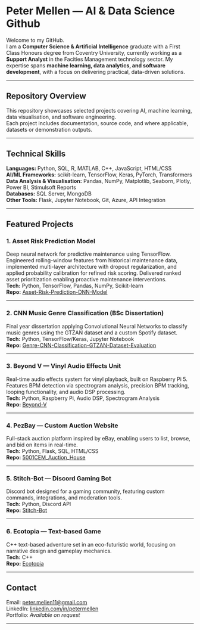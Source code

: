 # Peter Mellen — AI & Data Science Github

Welcome to my GitHub.  
I am a **Computer Science & Artificial Intelligence** graduate with a First Class Honours degree from Coventry University, currently working as a **Support Analyst** in the Facities Management technology sector. My expertise spans **machine learning, data analytics, and software development**, with a focus on delivering practical, data-driven solutions.

---

## Repository Overview

This repository showcases selected projects covering AI, machine learning, data visualisation, and software engineering.  
Each project includes documentation, source code, and where applicable, datasets or demonstration outputs.

---

## Technical Skills

**Languages:** Python, SQL, R, MATLAB, C++, JavaScript, HTML/CSS  
**AI/ML Frameworks:** scikit-learn, TensorFlow, Keras, PyTorch, Transformers  
**Data Analysis & Visualisation:** Pandas, NumPy, Matplotlib, Seaborn, Plotly, Power BI, Stimulsoft Reports  
**Databases:** SQL Server, MongoDB  
**Other Tools:** Flask, Jupyter Notebook, Git, Azure, API Integration

---

## Featured Projects

### 1. Asset Risk Prediction Model
Deep neural network for predictive maintenance using TensorFlow. Engineered rolling-window features from historical maintenance data, implemented multi-layer architecture with dropout regularization, and applied probability calibration for refined risk scoring. Delivered ranked asset prioritization enabling proactive maintenance interventions.  
**Tech:** Python, TensorFlow, Pandas, NumPy, Scikit-learn   
**Repo:** [Asset-Risk-Prediction-DNN-Model](https://github.com/Jupiter-mellen/Asset-Risk-Prediction-DNN-Model)

---

### 2. CNN Music Genre Classification (BSc Dissertation)
Final year dissertation applying Convolutional Neural Networks to classify music genres using the GTZAN dataset and a custom Spotify dataset.  
**Tech:** Python, TensorFlow/Keras, Jupyter Notebook  
**Repo:** [Genre-CNN-Classification-GTZAN-Dataset-Evaluation](https://github.com/Jupiter-mellen/Genre-CNN-Classification-GTZAN-Dataset-Evaluation)

---

### 3. Beyond V — Vinyl Audio Effects Unit
Real-time audio effects system for vinyl playback, built on Raspberry Pi 5. Features BPM detection via spectrogram analysis, precision BPM tracking, looping functionality, and audio DSP processing.  
**Tech:** Python, Raspberry Pi, Audio DSP, Spectrogram Analysis  
**Repo:** [Beyond-V](https://github.com/Jupiter-mellen/Beyond-V)

---

### 4. PezBay — Custom Auction Website
Full-stack auction platform inspired by eBay, enabling users to list, browse, and bid on items in real-time.  
**Tech:** Python, Flask, SQL, HTML/CSS  
**Repo:** [5001CEM_Auction_House](https://github.com/Jupiter-mellen/5001CEM_Auction_House)

---

### 5. Stitch-Bot — Discord Gaming Bot
Discord bot designed for a gaming community, featuring custom commands, integrations, and moderation tools.  
**Tech:** Python, Discord API  
**Repo:** [Stitch-Bot](https://github.com/Jupiter-mellen/Stitch-Bot)

---

### 6. Ecotopia — Text-based Game
C++ text-based adventure set in an eco-futuristic world, focusing on narrative design and gameplay mechanics.  
**Tech:** C++  
**Repo:** [Ecotopia](https://github.com/Jupiter-mellen/Ecotopia)

---

## Contact

Email: [peter.mellen11@gmail.com](mailto:peter.mellen11@gmail.com)  
LinkedIn: [linkedin.com/in/petermellen](https://linkedin.com/in/Jupiter-mellen)  
Portfolio: *Available on request*

---
